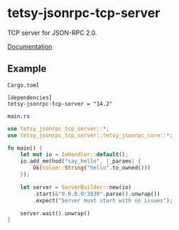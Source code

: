 # tetsy-jsonrpc-tcp-server
TCP server for JSON-RPC 2.0.

[Documentation](http://tetcoin.github.io/tetsy-jsonrpc/tetsy_jsonrpc_tcp_server/index.html)

## Example

`Cargo.toml`

```
[dependencies]
tetsy-jsonrpc-tcp-server = "14.2"
```

`main.rs`

```rust
use tetsy_jsonrpc_tcp_server::*;
use tetsy_jsonrpc_tcp_server::tetsy_jsonrpc_core::*;

fn main() {
	let mut io = IoHandler::default();
	io.add_method("say_hello", |_params| {
		Ok(Value::String("hello".to_owned()))
	});

	let server = ServerBuilder::new(io)
		.start(&"0.0.0.0:3030".parse().unwrap())
		.expect("Server must start with no issues");

	server.wait().unwrap()
}
```


